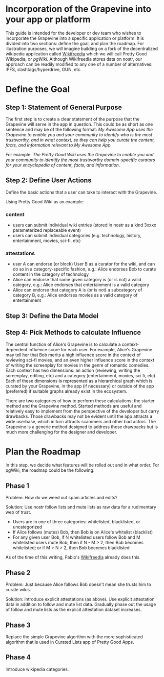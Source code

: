 Incorporation of the Grapevine into your app or platform
=====


This guide is intended for the developer or dev team who wishes to incorporate the Grapevine into a specific application or platform. It is divided into two sections: define the goal, and plan the roadmap. For illustration purposes, we will imagine building on a fork of the decentralized wikipedia application called [Wikifreedia](https://wikifreedia.xyz) which we will call Pretty Good Wikipedia, or _pgWiki_. Although Wikifreedia stores data on nostr, our approach can be readily modified to any one of a number of alternatives: IPFS, slashtags/hyperdrive, GUN, etc.

# Define the Goal 

## Step 1: Statement of General Purpose 

The first step is to create a clear statement of the purpose that the Grapevine will serve in the app in question. This could be as short as one sentence and may be of the following format: _My Awesome App uses the Grapevine to enable you and your community to identify who is the most trustworthy, and in what context, so they can help you curate the content, facts, and information relevant to My Awesome App._

For example: _The Pretty Good Wiki uses the Grapevine to enable you and your community to identify the most trustworthy domain-specific curators for your encyclopedia of content, facts, and information._

## Step 2: Define User Actions

Define the basic actions that a user can take to interact with the Grapevine.

Using Pretty Good Wiki as an example:

### content
- users can submit individual wiki entries (stored in nostr as a kind 3xxxx parameterized replaceable event)
- users can submit individual categories (e.g. technology, history, entertainment, movies, sci-fi, etc)

### attestations
- user A can endorse (or block) User B as a curator for the wiki, and can do so in a category-specific fashion, e.g.: Alice endorses Bob to curate content in the category of technology
- Alice can endorse that some given category is (or is not) a valid category, e.g.: Alice endorses that entertainment is a valid category
- Alice can endorse that category A is (or is not) a subcategory of category B, e.g.: Alice endorses movies as a valid category of entertainment

## Step 3: Define the Data Model

## Step 4: Pick Methods to calculate Influence

The central function of Alice's Grapevine is to calculate a context-dependent influence score for each user. For example, Alice's Grapevine may tell her that Bob merits a high influence score in the context of reviewing sci-fi movies, and an even higher influence score in the context of writing the screenplay for movies in the genre of romantic comedies. Each context has two dimensions: an action (reviewing, writing the screenplay, editing, etc) and a category (entertainment, movies, sci fi, etc). Each of these dimensions is represented as a hierarchical graph which is curated by your Grapevine, in the app (if necessary) or outside of the app (preferred) if suitable graphs already exist in the ecosystem.

There are two categories of how to perform these calculations: the starter method and the Grapevine method. Started methods are useful and relatively easy to implement from the perspective of the developer but carry drawbacks. Those drawbacks may not be evident until the app attracts a wide userbase, which in turn attracts scammers and other bad actors. The Grapevine is a generic method designed to address those drawbacks but is much more challenging for the designer and developer.

# Plan the Roadmap

In this step, we decide what features will be rolled out and in what order. For pgWiki, the roadmap could be the following:

## Phase 1

Problem: How do we weed out spam articles and edits?

Solution: Use nostr follow lists and mute lists as raw data for a rudimentary web of trust.
- Users are in one of three categories: whitelisted, blacklisted, or uncategorized
- If Alice follows (mutes) Bob, then Bob is on Alice's whitelist (blacklist)
- For any given user Bob, if N whitelisted users follow Bob and M whitelisted users mute Bob, then if N - M > 2, then Bob becomes whitelisted; or if M > N > 2, then Bob becomes blacklisted

As of the time of this writing, Pablo's [Wikifreedia](https://wikifreedia.xyz) already does this.

## Phase 2

Problem: Just because Alice follows Bob doesn't mean she trusts him to curate wikis.

Solution: Introduce explicit attestations (as above). Use explicit attestation data in addition to follow and mute list data. Gradually phase out the usage of follow and mute lists as the explicit attestation dataset increases.

## Phase 3

Replace the simple Grapevine algorithm with the more sophisticated algorithm that is used in Curated Lists app of Pretty Good Apps.

## Phase 4

Introduce wikipedia categories.

